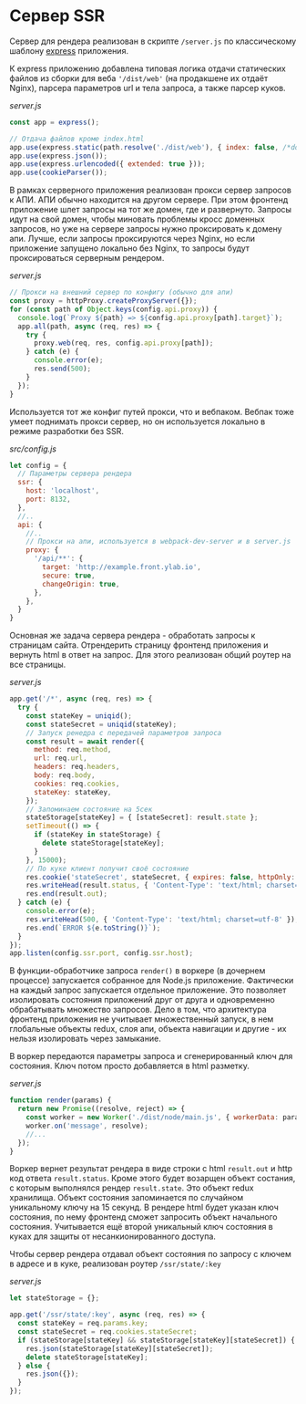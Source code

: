 # Сервер SSR

Сервер для рендера реализован в скрипте `/server.js` по классическому шаблону [express]() приложения. 

К express приложению добавлена типовая логика отдачи статических файлов из сборки для веба `'/dist/web'` (на продакшене их отдаёт Nginx), 
парсера параметров url и тела запроса, а также парсер куков. 

*server.js*
```js
const app = express();

// Отдача файлов кроме index.html
app.use(express.static(path.resolve('./dist/web'), { index: false, /*dotfiles: 'allow'*/ }));
app.use(express.json());
app.use(express.urlencoded({ extended: true })); 
app.use(cookieParser());
```

В рамках серверного приложения реализован прокси сервер запросов к АПИ. АПИ обычно находится на другом сервере. 
При этом фронтенд приложение шлет запросы на тот же домен, где и развернуто. Запросы идут на свой домен, чтобы миновать 
проблемы кросс доменных запросов, но уже на сервере запросы нужно проксировать к домену апи. 
Лучше, если запросы проксируются через Nginx, но если приложение запущено локально без Nginx, то запросы будут проксироваться серверным рендером. 

*server.js*
```js
// Прокси на внешний сервер по конфигу (обычно для апи)
const proxy = httpProxy.createProxyServer({});
for (const path of Object.keys(config.api.proxy)) {
  console.log(`Proxy ${path} => ${config.api.proxy[path].target}`);
  app.all(path, async (req, res) => {
    try {
      proxy.web(req, res, config.api.proxy[path]);
    } catch (e) {
      console.error(e);
      res.send(500);
    }
  });
}
```

Используется тот же конфиг путей прокси, что и вебпаком. Вебпак тоже умеет поднимать прокси сервер, но он используется 
локально в режиме разработки без SSR. 

*src/config.js*
```js
let config = {
  // Параметры сервера рендера
  ssr: {
    host: 'localhost',
    port: 8132,
  }, 
  //..
  api: {
    //..
    // Прокси на апи, используется в webpack-dev-server и в server.js
    proxy: {
      '/api/**': {
        target: 'http://example.front.ylab.io',
        secure: true,
        changeOrigin: true,
      },
    },
  }
}
```

Основная же задача сервера рендера - обработать запросы к страницам сайта. 
Отрендерить страницу фронтенд приложения и вернуть html в ответ на запрос. Для этого реализован общий роутер на все страницы. 

*server.js*
```js
app.get('/*', async (req, res) => {
  try {
    const stateKey = uniqid();
    const stateSecret = uniqid(stateKey);
    // Запуск ренедра с передачей параметров запроса
    const result = await render({
      method: req.method,
      url: req.url,
      headers: req.headers,
      body: req.body,
      cookies: req.cookies,
      stateKey: stateKey,
    });
    // Запоминаем состояние на 5сек
    stateStorage[stateKey] = { [stateSecret]: result.state };
    setTimeout(() => {
      if (stateKey in stateStorage) {
        delete stateStorage[stateKey];
      }
    }, 15000);
    // По куке клиент получит своё состояние
    res.cookie('stateSecret', stateSecret, { expires: false, httpOnly: true/*, secure: true*/ });
    res.writeHead(result.status, { 'Content-Type': 'text/html; charset=utf-8' });
    res.end(result.out);
  } catch (e) {
    console.error(e);
    res.writeHead(500, { 'Content-Type': 'text/html; charset=utf-8' });
    res.end(`ERROR ${e.toString()}`);
  }
});
app.listen(config.ssr.port, config.ssr.host);
```

В функции-обработчике запроса `render()` в воркере (в дочернем процессе) запускается собранное для Node.js приложение. 
Фактически на каждый запрос запускается отдельное приложение. Это позволяет изолировать состояния приложений друг от 
друга и одновременно обрабатывать множество запросов. Дело в том, что архитектура фронтенд приложения не учитывает 
множественный запуск, в нем глобальные объекты  redux, слоя апи, объекта навигации и другие - их нельзя изолировать через замыкание.

В воркер передаются параметры запроса и сгенерированный ключ для состояния. Ключ потом просто добавляется в html разметку. 

*server.js*
```js
function render(params) {
  return new Promise((resolve, reject) => {
    const worker = new Worker('./dist/node/main.js', { workerData: params, stdout: false, stderr: false });
    worker.on('message', resolve);
    //...
  });
}
```

Воркер вернет результат рендера в виде строки с html `result.out` и http код ответа `result.status`. Кроме этого будет 
возарщен объект состания, с которым выполнялся рендер `result.state`. Это объект redux хранилища. 
Объект состояния запоминается по случайном уникальному ключу на 15 секунд. 
В рендере html будет указан ключ состояния, по нему фронтенд сможет запросить объект начального состояния. 
Учитывается ещё второй уникальный ключ состояния в куках для защиты от несанкионированного доступа. 

Чтобы сервер рендера отдавал объект состояния по запросу с ключем в адресе и в куке, реализован роутер `/ssr/state/:key`

*server.js*
```js
let stateStorage = {};

app.get('/ssr/state/:key', async (req, res) => {
  const stateKey = req.params.key;
  const stateSecret = req.cookies.stateSecret;
  if (stateStorage[stateKey] && stateStorage[stateKey][stateSecret]) {
    res.json(stateStorage[stateKey][stateSecret]);
    delete stateStorage[stateKey];
  } else {
    res.json({});
  }
});
```
